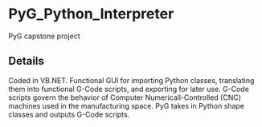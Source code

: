 # PyG_Python_Interpreter
PyG capstone project
## Details
Coded in VB.NET. Functional GUI for importing Python classes, translating them into functional G-Code scripts, and exporting for later use. 
G-Code scripts govern the behavior of Computer Numericall-Controlled (CNC) machines used in the manufacturing space.
PyG takes in Python shape classes and outputs G-Code scripts. 
